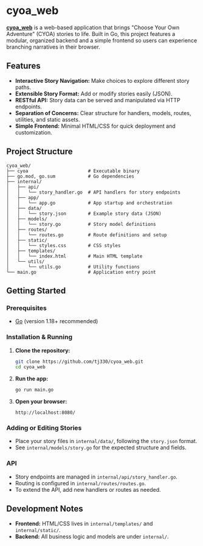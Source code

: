 # cyoa_web

[**cyoa_web**](https://cyoa-web-1.onrender.com/) is a web-based application that brings "Choose Your Own Adventure" (CYOA) stories to life. Built in Go, this project features a modular, organized backend and a simple frontend so users can experience branching narratives in their browser.

## Features

- **Interactive Story Navigation:** Make choices to explore different story paths.
- **Extensible Story Format:** Add or modify stories easily (JSON).
- **RESTful API:** Story data can be served and manipulated via HTTP endpoints.
- **Separation of Concerns:** Clear structure for handlers, models, routes, utilities, and static assets.
- **Simple Frontend:** Minimal HTML/CSS for quick deployment and customization.

## Project Structure

```
cyoa_web/
├── cyoa                      # Executable binary
├── go.mod, go.sum            # Go dependencies
├── internal/
│   ├── api/
│   │   └── story_handler.go  # API handlers for story endpoints
│   ├── app/
│   │   └── app.go            # App startup and orchestration
│   ├── data/
│   │   └── story.json        # Example story data (JSON)
│   ├── models/
│   │   └── story.go          # Story model definitions
│   ├── routes/
│   │   └── routes.go         # Route definitions and setup
│   ├── static/
│   │   └── styles.css        # CSS styles
│   ├── templates/
│   │   └── index.html        # Main HTML template
│   └── utils/
│       └── utils.go          # Utility functions
└── main.go                   # Application entry point

```

## Getting Started

### Prerequisites

- [Go](https://golang.org/dl/) (version 1.18+ recommended)

### Installation & Running

1. **Clone the repository:**
   ```sh
   git clone https://github.com/tj330/cyoa_web.git
   cd cyoa_web
   ```

2. **Run the app:**
   ```sh
   go run main.go
   ```

3. **Open your browser:**
   ```
   http://localhost:8080/
   ```

### Adding or Editing Stories

- Place your story files in `internal/data/`, following the `story.json` format.
- See `internal/models/story.go` for the expected structure and fields.

### API

- Story endpoints are managed in `internal/api/story_handler.go`.
- Routing is configured in `internal/routes/routes.go`.
- To extend the API, add new handlers or routes as needed.

## Development Notes

- **Frontend:** HTML/CSS lives in `internal/templates/` and `internal/static/`.
- **Backend:** All business logic and models are under `internal/`.
